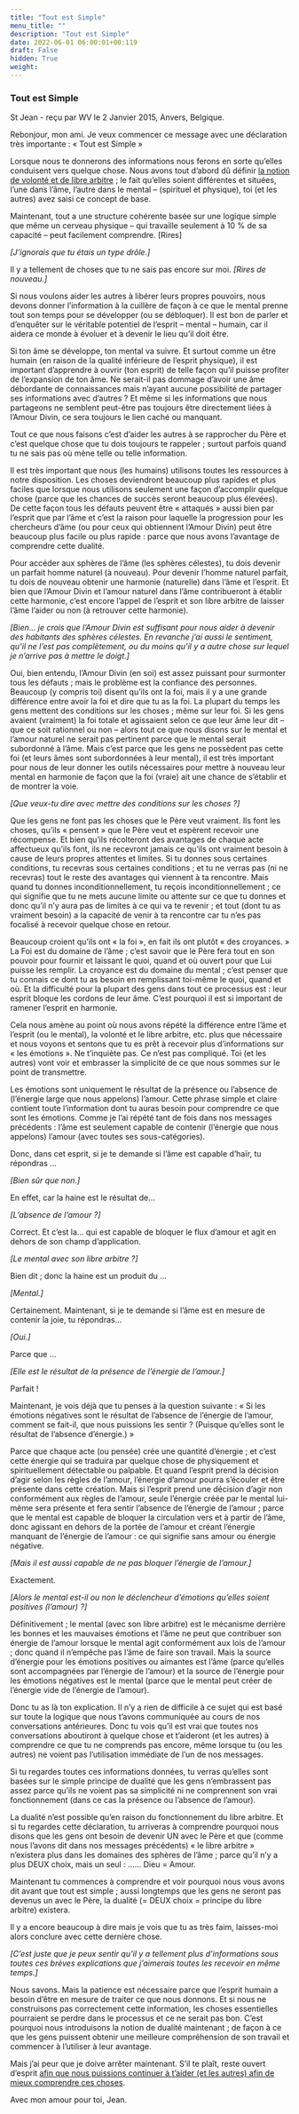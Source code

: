 ```yaml
---
title: "Tout est Simple"
menu_title: ""
description: "Tout est Simple"
date: 2022-06-01 06:00:01+00:119
draft: False
hidden: True
weight:
---
```

### Tout est Simple

St Jean - reçu par WV le 2 Janvier 2015, Anvers, Belgique.

Rebonjour, mon ami. Je veux commencer ce message avec une déclaration très importante  : « Tout est Simple »

Lorsque nous te donnerons des informations nous ferons en sorte qu’elles conduisent vers quelque chose. Nous avons tout d’abord dû définir [la notion de volonté et de libre arbitre](/fr-contemporary-messages/fr-contemporary-messages-by-date-order/fr-contemporary-messages-2014/fr-2014-12-21-1-wv-st-john/) ; le fait qu’elles soient différentes et situées, l’une dans l’âme, l’autre dans le mental – (spirituel et physique), toi (et les autres) avez saisi ce concept de base.

Maintenant, tout a une structure cohérente basée sur une logique simple que même un cerveau physique – qui travaille seulement à 10 % de sa capacité – peut facilement comprendre. [Rires]

*[J’ignorais que tu étais un type drôle.]*

Il y a tellement de choses que tu ne sais pas encore sur moi. *[Rires de nouveau.]*

Si nous voulons aider les autres à libérer leurs propres pouvoirs, nous devons donner l’information à la cuillère de façon à ce que le mental prenne tout son temps pour se développer (ou se débloquer). Il est bon de parler et d’enquêter sur le véritable potentiel de l’esprit – mental – humain, car il aidera ce monde à évoluer et à devenir le lieu qu’il doit être.

Si ton âme se développe, ton mental va suivre. Et surtout comme un être humain (en raison de la qualité inférieure de l’esprit physique), il est important d’apprendre à ouvrir (ton esprit) de telle façon qu’il puisse profiter de l’expansion de ton âme. Ne serait-il pas dommage d’avoir une âme débordante de connaissances mais n’ayant aucune possibilité de partager ses informations avec d’autres ? Et même si les informations que nous partageons ne semblent peut-être pas toujours être directement liées à l’Amour Divin, ce sera toujours le lien caché ou manquant.

Tout ce que nous faisons c’est d’aider les autres à se rapprocher du Père et c’est quelque chose que tu dois toujours te rappeler ; surtout parfois quand tu ne sais pas où mène telle ou telle information.

Il est très important que nous (les humains) utilisons toutes les ressources à notre disposition. Les choses deviendront beaucoup plus rapides et plus faciles que lorsque nous utilisons seulement une façon d’accomplir quelque chose (parce que les chances de succès seront beaucoup plus élevées). De cette façon tous les défauts peuvent être « attaqués » aussi bien par l’esprit que par l’âme et c’est la raison pour laquelle la progression pour les chercheurs d’âme (ou pour ceux qui obtiennent l’Amour Divin) peut être beaucoup plus facile ou plus rapide : parce que nous avons l’avantage de comprendre cette dualité.

Pour accéder aux sphères de l’âme (les sphères célestes), tu dois devenir un parfait homme naturel (à nouveau). Pour devenir l’homme naturel parfait, tu dois de nouveau obtenir une harmonie (naturelle) dans l’âme et l’esprit. Et bien que l’Amour Divin et l’amour naturel dans l’âme contribueront  à établir cette harmonie, c’est encore l’appel de l’esprit et son libre arbitre de laisser l’âme l’aider ou non (à retrouver cette harmonie).

*[Bien… je crois que l’Amour Divin est suffisant pour nous aider à devenir des habitants des sphères célestes. En revanche j’ai aussi le sentiment, qu’il ne l’est pas complètement, ou du moins qu’il y a autre chose sur lequel je n’arrive pas à mettre le doigt.]*

Oui, bien entendu, l’Amour Divin (en soi) est assez puissant pour surmonter tous les défauts ; mais le problème est la confiance des personnes. Beaucoup (y compris toi) disent qu’ils ont la foi, mais il y a une grande différence entre avoir la foi et dire que tu as la foi. La plupart du temps les gens mettent des conditions sur les choses ; même sur leur foi. Si les gens avaient (vraiment) la foi totale et agissaient selon ce que leur âme leur dit – que ce soit rationnel ou non – alors tout ce que nous disons sur le mental et l’amour naturel  ne serait pas pertinent parce que le mental serait subordonné à l’âme. Mais c’est parce que les gens ne possèdent pas cette foi (et leurs âmes sont subordonnées à leur mental), il est très important pour nous de leur donner les outils nécessaires pour mettre à nouveau leur mental en harmonie de façon que la foi (vraie) ait une chance de s’établir et de montrer la voie.

*[Que veux-tu dire avec mettre des conditions sur les choses ?]*

Que les gens ne font pas les choses que le Père veut vraiment. Ils font les choses, qu’ils « pensent » que le Père veut et espèrent recevoir une récompense. Et bien qu’ils récolteront des avantages de chaque acte affectueux qu’ils font, ils ne recevront jamais ce qu’ils ont vraiment besoin à cause de leurs propres attentes et limites. Si tu donnes sous certaines conditions, tu recevras sous certaines conditions ; et tu ne verras pas (ni ne recevras) tout le reste des avantages qui viennent à ta rencontre. Mais quand tu donnes inconditionnellement, tu reçois  inconditionnellement ; ce qui signifie que tu ne mets aucune limite ou attente sur ce que tu donnes et donc qu’il n’y aura pas de limites à ce qui va te revenir ; et tout (dont tu as vraiment besoin) a la capacité de venir à ta rencontre car tu n’es pas focalisé à recevoir quelque chose en retour.

Beaucoup croient qu’ils ont « la foi », en fait ils ont plutôt « des croyances. » La Foi est du domaine de l’âme ; c’est savoir que le Père fera tout en son pouvoir pour fournir et laissant le quoi, quand et où ouvert pour que Lui puisse les remplir. La croyance est du domaine du mental ; c’est penser que tu connais ce dont tu as besoin en remplissant toi-même le quoi, quand et où. Et la difficulté pour la plupart des gens dans tout ce processus est : leur esprit bloque les cordons de leur âme. C’est pourquoi il est si important de ramener l’esprit en harmonie.

Cela nous amène au point où nous avons répété la différence entre l’âme et l’esprit (ou le mental), la volonté et le libre arbitre, etc. plus que nécessaire et nous voyons et sentons que tu es prêt à recevoir plus d’informations sur « les émotions ». Ne t’inquiète pas. Ce n’est pas compliqué. Toi (et les autres) vont voir et embrasser la simplicité de ce que nous sommes sur le point de transmettre.

Les émotions sont uniquement le résultat de la présence ou l’absence de (l’énergie large que nous appelons) l’amour. Cette phrase simple et claire contient toute l’information dont tu auras besoin pour comprendre ce que sont les émotions. Comme je l’ai répété tant de fois dans nos messages précédents : l’âme est seulement capable de contenir (l’énergie que nous appelons) l’amour (avec toutes ses sous-catégories).

Donc, dans cet esprit, si je te demande si l’âme est capable d’haïr, tu répondras …

*[Bien sûr que non.]*

En effet, car la haine est le résultat de…

*[L’absence de l’amour ?]*

Correct. Et c’est la… qui est capable de bloquer le flux d’amour et agit en dehors de son champ d’application.

*[Le mental avec son libre arbitre ?]*

Bien dit ; donc la haine est un produit du …

*[Mental.]*

Certainement. Maintenant, si je te demande si l’âme est en mesure de contenir la joie, tu répondras…

*[Oui.]*

Parce que …

*[Elle est le résultat de la présence de l’énergie de l’amour.]*

Parfait !

Maintenant, je vois déjà que tu penses à la question suivante : « Si les émotions négatives sont le résultat de l’absence de l’énergie de l’amour, comment se fait-il, que nous puissions les sentir ? (Puisque qu’elles sont le résultat de l’absence d’énergie.) »

Parce que chaque acte (ou pensée) crée une quantité d’énergie ; et c’est cette énergie qui se traduira par quelque chose de physiquement et spirituellement détectable ou palpable. Et quand l’esprit prend la décision d’agir selon les règles de l’amour, l’énergie d’amour pourra s’écouler et être présente dans cette création. Mais si l’esprit prend une décision d’agir non conformément aux règles de l’amour, seule l’énergie créée par le mental lui-même sera présente et fera sentir l’absence de l’énergie de l’amour ; parce que le mental est capable de bloquer la circulation vers et à partir de l’âme, donc agissant en dehors de la portée de l’amour et créant l’énergie manquant de l’énergie de l’amour : ce qui signifie sans amour ou énergie négative.

*[Mais il est aussi capable de ne pas bloquer l’énergie de l’amour.]*

Exactement.

*[Alors le mental est-il ou non le déclencheur d’émotions qu’elles soient positives (l’amour) ?]*

Définitivement ; le mental (avec son libre arbitre) est le mécanisme derrière les bonnes et les mauvaises émotions et l’âme ne peut que contribuer son énergie de l’amour lorsque le mental agit conformément aux lois de l’amour ; donc quand il n’empêche pas l’âme de faire son travail. Mais la source d’énergie pour les émotions positives ou aimantes est l’âme (parce qu’elles sont accompagnées par l’énergie de l’amour) et la source de l’énergie pour les émotions négatives est le mental (parce que le mental peut créer de l’énergie vide de l’énergie de l’amour).

Donc tu as là ton explication. Il n’y a rien de difficile à ce sujet qui est basé sur toute la logique que nous t’avons communiquée au cours de nos conversations antérieures. Donc tu vois qu’il est vrai que toutes nos conversations aboutiront à quelque chose et t’aideront (et les autres) à comprendre ce que tu ne comprends pas encore, même lorsque tu (ou les autres) ne voient pas l’utilisation immédiate de l’un de nos messages.

Si tu regardes toutes ces informations données, tu verras qu’elles sont basées sur le simple principe de dualité que les gens n’embrassent pas assez parce qu’ils ne voient pas sa simplicité ni ne comprennent son vrai fonctionnement (dans ce cas la présence ou l’absence de l’amour).

La dualité n’est possible qu’en raison du fonctionnement du libre arbitre. Et si tu regardes cette déclaration, tu arriveras à comprendre pourquoi nous disons que les gens ont besoin de devenir UN avec le Père et que (comme nous l’avons dit dans nos messages précédents) « le libre arbitre » n’existera plus dans les domaines des sphères de l’âme ; parce qu’il n’y a plus DEUX choix, mais un seul : …… Dieu = Amour.

Maintenant tu commences à comprendre et voir pourquoi nous vous avons dit avant que tout est simple ; aussi longtemps que les gens ne seront pas devenus un avec le Père, la dualité (= DEUX choix = principe du libre arbitre) existera.

Il y a encore beaucoup à dire mais  je vois que tu as très faim, laisses-moi alors conclure avec cette dernière chose.

*[C’est juste que je peux sentir qu’il y a tellement plus d’informations sous toutes ces brèves explications que j’aimerais toutes les recevoir en même temps.]*

Nous savons. Mais la patience est nécessaire parce que l’esprit humain a besoin d’être en mesure de traiter ce que nous donnons. Et si nous ne construisons pas correctement cette information, les choses essentielles pourraient se perdre dans le processus et ce ne serait pas bon. C’est pourquoi nous introduisons la notion de dualité maintenant ; de façon à ce que les gens puissent obtenir une meilleure compréhension de son travail et commencer à l’utiliser à leur avantage.

Mais j’ai peur que je doive arrêter maintenant. S’il te plaît, reste ouvert d’esprit [afin que nous puissions continuer à t’aider (et les autres) afin de mieux comprendre ces choses](/fr-contemporary-messages/fr-contemporary-messages-by-date-order/fr-contemporary-messages-2015/fr-2015-1-19-1-wv-st-john/).

Avec mon amour pour toi, Jean.
